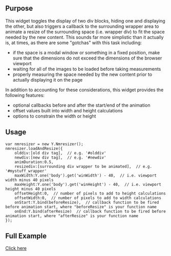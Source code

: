 Purpose
-------

This widget toggles the display of two div blocks, hiding one and displaying the other, but also triggers a callback to the surrounding wrapper area to animate a resize of the surrounding space (i.e. wrapper div) to fit the space needed by the new content. This sounds far more simplistic than it actually is, at times, as there are some "gotchas" with this task including:

- if the space is a modal window or something in a fixed position, make sure that the dimensions do not exceed the dimensions of the browser viewport
- waiting for all of the images to be loaded before taking measurements
- properly measuring the space needed by the new content prior to actually displaying it on the page

In addition to accounting for these considerations, this widget provides the following features:

- optional callbacks before and after the start/end of the animation
- offset values built into width and height calculations
- options to constrain the width or height

Usage
-----

	var nmresizer = new Y.Nmresizer();
	nmresizer.loadAndResize({
		olddiv:[old div tag],  // e.g. '#olddiv'
		newdiv:[new div tag],  // e.g. '#newdiv'
		animDuration:0.5,
		resizediv:[surrounding div wrapper to be animated],  // e.g. '#mystuff_wrapper'
		maxWidth:Y.one('body').get('winWidth') - 40,  // i.e. viewport width minus 40 pixels
		maxHeight:Y.one('body').get('winHeight') - 40,  // i.e. viewport height minus 40 pixels
		offsetHeight:0,  // number of pixels to add to height calculations
		offsetWidth:0,  // number of pixels to add to width calculations
		onStart:Y.bind(beforeResize),  // callback function to be fired before animation start, where "beforeResize" is your function name
		onEnd:Y.bind(afterResize)  // callback function to be fired before animation start, where "afterResize" is your function name
	});
	
Full Example
------------

[Click here](http://mixolydian.netmusician.org/~joe/yuidemos/NetMusician-Resizer-YUI-Widget/demo.html)
	